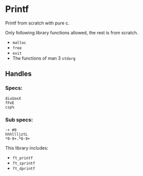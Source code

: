 # Printf
Printf from scratch with pure c.

Only following library functions allowed, the rest is from scratch.
- `malloc`
- `free`
- `exit`
- The functions of man 3 `stdarg`

## Handles

### Specs:
```
diuUoxX
fFeE
csp%
```

### Sub specs:
```
-+ #0
hhhllljztL
*0-9+.*0-9+
```

This library includes:
- `ft_printf`
- `ft_sprintf`
- `ft_dprintf`
